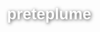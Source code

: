 # preteplume #

<!DOCTYPE html>
<html lang="fr">
<head>
    <meta charset="UTF-8">
    <meta name="viewport" content="width=device-width, initial-scale=1.0">
    <title>Bientôt en ligne</title>
    <style>
        body {
            font-family: Arial, sans-serif;
            margin: 0;
            padding: 0;
            height: 100vh;
            background-image: url('keyboard.jpg');
            background-size: cover;
            background-position: center;
            display: flex;
            flex-direction: column;
            justify-content: space-between;
            color: white;
            text-align: center;
        }

        header {
            background-color: rgba(0, 0, 0, 0.8);
            padding: 1em 0;
            position: sticky;
            top: 0;
            width: 100%;
        }

        nav ul {
            list-style: none;
            padding: 0;
            margin: 0;
            display: flex;
            justify-content: center;
            gap: 20px;
        }

        nav ul li {
            display: inline;
        }

        nav ul li a {
            color: white;
            text-decoration: none;
            font-size: 1.2em;
            font-weight: bold;
            transition: color 0.3s;
        }

        nav ul li a:hover {
            color: #FFD700;
        }

        h1 {
            font-size: 3em;
            font-weight: bold;
            text-shadow: 2px 2px 10px rgba(0, 0, 0, 0.7);
        }

        p {
            font-size: 1.5em;
            font-weight: 300;
            text-shadow: 1px 1px 8px rgba(0, 0, 0, 0.7);
        }

        footer {
            background-color: rgba(0, 0, 0, 0.8);
            padding: 1em 0;
            color: white;
            text-align: center;
            font-size: 0.9em;
        }

    </style>
</head>
<body>
    <header>
        <nav>
            <ul>
                <li><a href="#services">Mes services</a></li>
                <li><a href="#about">Qui est BissoQc</a></li>
                <li><a href="#examples">Exemples</a></li>
                <li><a href="#order">Commandez votre texte!</a></li>
            </ul>
        </nav>
    </header>

    <main>
        <div>
            <h1>Bientôt en ligne</h1>
            <p>Nous travaillons actuellement sur votre site web !</p>
        </div>
    </main>

    <footer>
        &copy; 2024 - 2025 Tous droits réservés. Propriété de BissoQc.
    </footer>
</body>
</html>
